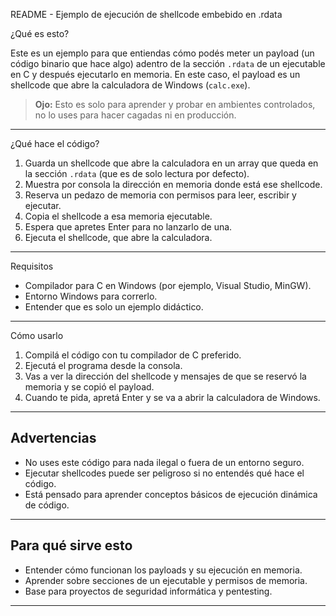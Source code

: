 README - Ejemplo de ejecución de shellcode embebido en .rdata

¿Qué es esto?

Este es un ejemplo para que entiendas cómo podés meter un payload (un código binario que hace algo) adentro de la sección `.rdata` de un ejecutable en C y después ejecutarlo en memoria. En este caso, el payload es un shellcode que abre la calculadora de Windows (`calc.exe`).

> **Ojo:** Esto es solo para aprender y probar en ambientes controlados, no lo uses para hacer cagadas ni en producción.

---

¿Qué hace el código?

1. Guarda un shellcode que abre la calculadora en un array que queda en la sección `.rdata` (que es de solo lectura por defecto).
2. Muestra por consola la dirección en memoria donde está ese shellcode.
3. Reserva un pedazo de memoria con permisos para leer, escribir y ejecutar.
4. Copia el shellcode a esa memoria ejecutable.
5. Espera que apretes Enter para no lanzarlo de una.
6. Ejecuta el shellcode, que abre la calculadora.

---

Requisitos

* Compilador para C en Windows (por ejemplo, Visual Studio, MinGW).
* Entorno Windows para correrlo.
* Entender que es solo un ejemplo didáctico.

---

 Cómo usarlo

1. Compilá el código con tu compilador de C preferido.
2. Ejecutá el programa desde la consola.
3. Vas a ver la dirección del shellcode y mensajes de que se reservó la memoria y se copió el payload.
4. Cuando te pida, apretá Enter y se va a abrir la calculadora de Windows.

---

## Advertencias

* No uses este código para nada ilegal o fuera de un entorno seguro.
* Ejecutar shellcodes puede ser peligroso si no entendés qué hace el código.
* Está pensado para aprender conceptos básicos de ejecución dinámica de código.

---

## Para qué sirve esto

* Entender cómo funcionan los payloads y su ejecución en memoria.
* Aprender sobre secciones de un ejecutable y permisos de memoria.
* Base para proyectos de seguridad informática y pentesting.

---

